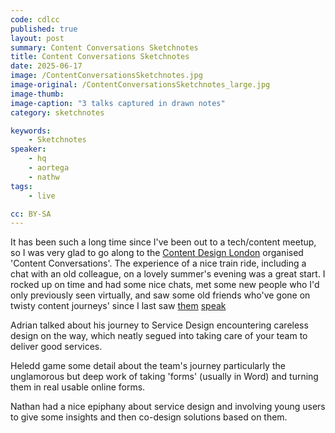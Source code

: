 ```yaml
---
code: cdlcc
published: true
layout: post
summary: Content Conversations Sketchnotes
title: Content Conversations Sketchnotes
date: 2025-06-17
image: /ContentConversationsSketchnotes.jpg
image-original: /ContentConversationsSketchnotes_large.jpg
image-thumb: 
image-caption: "3 talks captured in drawn notes"
category: sketchnotes

keywords:
    - Sketchnotes
speaker: 
    - hq
    - aortega
    - nathw
tags:
    - live

cc: BY-SA
---
```


It has been such a long time since I've been out to a tech/content meetup, so I was very glad to go along to the [Content Design London][cdl] organised 'Content Conversations'. The experience of a nice train ride, including a chat with an old colleague, on a lovely summer's evening was a great start. I rocked up on time and had some nice chats, met some new people who I'd only previously seen virtually, and saw some old friends who've gone on twisty content journeys' since I last saw [them][jenni] [speak][rich]

Adrian talked about his journey to Service Design encountering careless design on the way, which neatly segued into taking care of your team to deliver good services.

Heledd game some detail about the team's journey particularly the unglamorous but deep work of taking 'forms' (usually in Word) and turning them in real usable online forms. 

Nathan had a nice epiphany about service design and involving young users to give some insights and then co-design solutions based on them.


[cdl]: https://contentdesign.london/
[rich]: /sketchnotes/iwmw17-richard-prowse.html
[jenni]: /sketchnotes/iwmw18-jenni-taylor.html